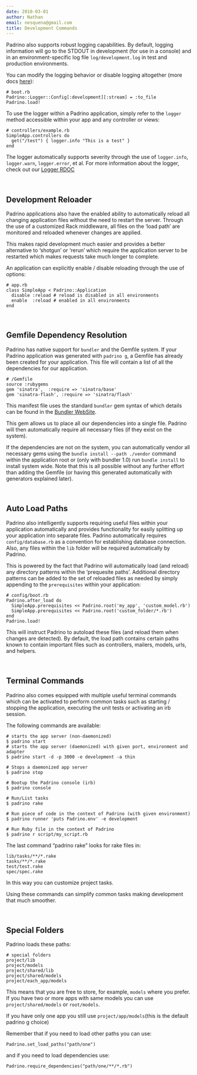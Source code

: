 ```yaml
---
date: 2010-03-01
author: Nathan
email: nesquena@gmail.com
title: Development Commands
---
```


Padrino also supports robust logging capabilities. By default, logging information will go to the STDOUT in development (for use in a console) and in an environment-specific log file `log/development.log` in test and production environments.

You can modify the logging behavior or disable logging altogether (more docs [here](http://www.padrinorb.com/api/classes/Padrino/Logger.html)):

    # boot.rb
    Padrino::Logger::Config[:development][:stream] = :to_file
    Padrino.load!

To use the logger within a Padrino application, simply refer to the `logger` method accessible within your app and any controller or views:

    # controllers/example.rb
    SimpleApp.controllers do
      get("/test") { logger.info "This is a test" }
    end

The logger automatically supports severity through the use of `logger.info`, `logger.warn`, `logger.error`, et al.
 For more information about the logger, check out our [Logger RDOC](http://www.padrinorb.com/api/classes/Padrino/Logger.html)

 

## Development Reloader

Padrino applications also have the enabled ability to automatically reload all changing application files without the need to restart the server. Through the use of a customized Rack middleware, all files on the ‘load path’ are monitored and reloaded whenever changes are applied.

This makes rapid development much easier and provides a better alternative to ‘shotgun’ or ‘rerun’ which require the application server to be restarted which makes requests take much longer to complete.

An application can explicitly enable / disable reloading through the use of options:

    # app.rb
    class SimpleApp < Padrino::Application
      disable :reload # reload is disabled in all environments
      enable  :reload # enabled in all environments
    end

 

## Gemfile Dependency Resolution

Padrino has native support for `bundler` and the Gemfile system. If your Padrino application was generated with `padrino g`, a Gemfile has already been created for your application. This file will contain a list of all the dependencies for our application.

    # /Gemfile
    source :rubygems
    gem 'sinatra',  :require => 'sinatra/base'
    gem 'sinatra-flash', :require => 'sinatra/flash'

This manifest file uses the standard `bundler` gem syntax of which details can be found in the [Bundler WebSite](http://gembundler.com).

This gem allows us to place all our dependencies into a single file. Padrino will then automatically require all necessary files (if they exist on the system).

If the dependencies are not on the system, you can automatically vendor all necessary gems using the `bundle install --path ./vendor` command within the application root or (only with bundler 1.0) run `bundle install` to install system wide. Note that this is all possible without any further effort than adding the Gemfile (or having this generated automatically with generators explained later).

 

## Auto Load Paths

Padrino also intelligently supports requiring useful files within your application automatically and provides functionality for easily splitting up your application into separate files. Padrino automatically requires `config/database.rb` as a convention for establishing database connection. Also, any files within the `lib` folder will be required automatically by Padrino.

This is powered by the fact that Padrino will automatically load (and reload) any directory patterns within the ‘prequesite paths’. Additional directory patterns can be added to the set of reloaded files as needed by simply appending to the `prerequisites` within your application:

    # config/boot.rb
    Padrino.after_load do
      SimpleApp.prerequisites << Padrino.root('my_app', 'custom_model.rb')
      SimpleApp.prerequisites << Padrino.root('custom_folder/*.rb')
    end
    Padrino.load!

This will instruct Padrino to autoload these files (and reload them when changes are detected). By default, the load path contains certain paths known to contain important files such as controllers, mailers, models, urls, and helpers.

 

## Terminal Commands

Padrino also comes equipped with multiple useful terminal commands which can be activated to perform common tasks such as starting / stopping the application, executing the unit tests or activating an irb session.

The following commands are available:

    # starts the app server (non-daemonized)
    $ padrino start 
    # starts the app server (daemonized) with given port, environment and adapter
    $ padrino start -d -p 3000 -e development -a thin 
      
    # Stops a daemonized app server
    $ padrino stop
      
    # Bootup the Padrino console (irb)
    $ padrino console
      
    # Run/List tasks
    $ padrino rake
      
    # Run piece of code in the context of Padrino (with given environment)
    $ padrino runner 'puts Padrino.env' -e development
      
    # Run Ruby file in the context of Padrino
    $ padrino r script/my_script.rb

The last command “padrino rake” looks for rake files in:

    lib/tasks/**/*.rake
    tasks/**/*.rake
    test/test.rake
    spec/spec.rake

In this way you can customize project tasks.

Using these commands can simplify common tasks making development that much smoother.

 

## Special Folders

Padrino loads these paths:

    # special folders
    project/lib
    project/models
    project/shared/lib
    project/shared/models
    project/each_app/models

This means that you are free to store, for example, `models` where you prefer. If you have two or more apps with same models you can use `project/shared/models` or `root/models`.

If you have only one app you still use `project/app/models`(this is the default padrino g choice)

Remember that if you need to load other paths you can use:

    Padrino.set_load_paths("path/one")

and if you need to load dependencies use:

    Padrino.require_dependencies("path/one/**/*.rb")
